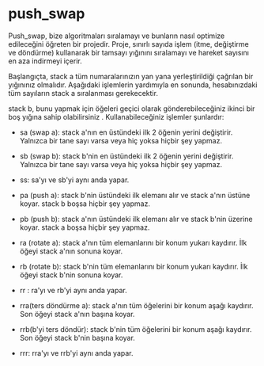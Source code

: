 # push_swap
Push_swap, bize algoritmaları sıralamayı ve bunların nasıl optimize edileceğini öğreten bir projedir. Proje, sınırlı sayıda işlem (itme, değiştirme ve döndürme) kullanarak bir tamsayı yığınını sıralamayı ve hareket sayısını en aza indirmeyi içerir.

Başlangıçta, stack a tüm numaralarınızın yan yana yerleştirildiği çağrılan bir yığınınız olmalıdır. Aşağıdaki işlemlerin yardımıyla en sonunda, hesabınızdaki tüm sayıların stack a sıralanması gerekecektir.

stack b, bunu yapmak için öğeleri geçici olarak gönderebileceğiniz ikinci bir boş yığına sahip olabilirsiniz . Kullanabileceğiniz işlemler şunlardır:

- sa (swap a): stack a'nın en üstündeki ilk 2 öğenin yerini değiştirir. Yalnızca bir tane sayı varsa veya hiç yoksa hiçbir şey yapmaz.

- sb (swap b): stack b'nin en üstündeki ilk 2 öğenin yerini değiştirir. Yalnızca bir tane sayı varsa veya hiç yoksa hiçbir şey yapmaz.

- ss: sa'yı ve sb'yi aynı anda yapar.

- pa (push a): stack b'nin üstündeki ilk elemanı alır ve stack a'nın üstüne koyar. stack b boşsa hiçbir şey yapmaz.

- pb (push b): stack a'nın üstündeki ilk elemanı alır ve stack b'nin üzerine koyar. stack a boşsa hiçbir şey yapmaz.

- ra (rotate a): stack a'nın tüm elemanlarını bir konum yukarı kaydırır. İlk öğeyi stack a'nın sonuna koyar.

- rb (rotate b): stack b'nin tüm elemanlarını bir konum yukarı kaydırır. İlk öğeyi stack b'nin sonuna koyar.

- rr : ra'yı ve rb'yi aynı anda yapar.

- rra(ters döndürme a): stack a'nın tüm öğelerini bir konum aşağı kaydırır. Son öğeyi stack a'nın başına koyar.

- rrb(b'yi ters döndür): stack b'nin tüm öğelerini bir konum aşağı kaydırır. Son öğeyi stack b'nin başına koyar.

- rrr: rra'yı ve rrb'yi aynı anda yapar.
